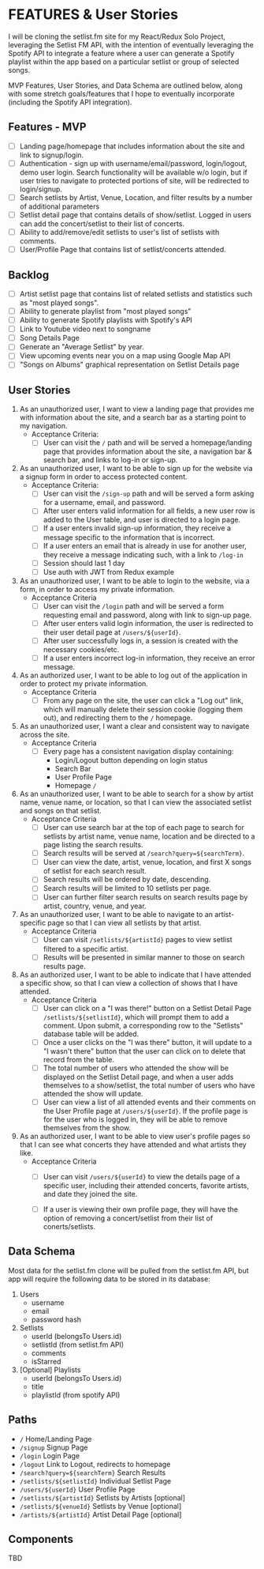 # FEATURES & User Stories
I will be cloning the setlist.fm site for my React/Redux Solo Project, leveraging the Setlist FM API, with the intention of eventually leveraging the Spotify API to integrate a feature where a user can generate a Spotify playlist within the app based on a particular setlist or group of selected songs. 

MVP Features, User Stories, and Data Schema are outlined below, along with some stretch goals/features that I hope to eventually incorporate (including the Spotify API integration).  

## Features - MVP
- [ ] Landing page/homepage that includes information about the site and link to signup/login.
- [ ] Authentication - sign up with username/email/password, login/logout, demo user login. Search functionality will be available w/o login, but if user tries to navigate to protected portions of site, will be redirected to login/signup. 
- [ ] Search setlists by Artist, Venue, Location, and filter results by a number of additional parameters
- [ ] Setlist detail page that contains details of show/setlist. Logged in users can add the concert/setlist to their list of concerts.
- [ ] Ability to add/remove/edit setlists to user's list of setlists with comments. 
- [ ] User/Profile Page that contains list of setlist/concerts attended.

## Backlog
- [ ] Artist setlist page that contains list of related setlists and statistics such as "most played songs". 
- [ ] Ability to generate playlist from "most played songs"
- [ ] Ability to generate Spotify playlists with Spotify's API
- [ ] Link to Youtube video next to songname
- [ ] Song Details Page
- [ ] Generate an "Average Setlist" by year.
- [ ] View upcoming events near you on a map using Google Map API
- [ ] "Songs on Albums" graphical representation on Setlist Details page

## User Stories
1. As an unauthorized user, I want to view a landing page that provides me with information about the site, and a search bar as a starting point to my navigation. 
    - Acceptance Criteria:
        - [ ] User can visit the `/` path and will be served a homepage/landing page that provides information about the site, a navigation bar & search bar, and links to log-in or sign-up.
1. As an unauthorized user, I want to be able to sign up for the website via a signup form in order to access protected content. 
    - Acceptance Criteria:
        - [ ] User can visit the `/sign-up` path and will be served a form asking for a username, email, and password.  
        - [ ] After user enters valid information for all fields, a new user row is added to the User table, and user is directed to a login page. 
        - [ ] If a user enters invalid sign-up information, they receive a message specific to the information that is incorrect. 
        - [ ] If a user enters an email that is already in use for another user, they receive a message indicating such, with a link to `/log-in`
        - [ ] Session should last 1 day
        - [ ] Use auth with JWT from Redux example
1. As an unauthorized user, I want to be able to login to the website, via a form, in order to access my private information.
    - Acceptance Criteria
        - [ ] User can visit the `/login` path and will be served a form requesting email and password, along with link to sign-up page. 
        - [ ] After user enters valid login information, the user is redirected to their user detail page at `/users/${userId}`.
        - [ ] After user successfully logs in, a session is created with the necessary cookies/etc. 
        - [ ] If a user enters incorrect log-in information, they receive an error message.
1. As an authorized user, I want to be able to log out of the application in order to protect my private information. 
    - Acceptance Criteria
        - [ ] From any page on the site, the user can click a "Log out" link, which will manually delete their session cookie (logging them out), and redirecting them to the `/` homepage.
1. As an unauthorized user, I want a clear and consistent way to navigate across the site. 
    - Acceptance Criteria
        - [ ] Every page has a consistent navigation display containing:
            - Login/Logout button depending on login status
            - Search Bar
            - User Profile Page
            - Homepage `/`
1. As an unauthorized user, I want to be able to search for a show by artist name, venue name, or location, so that I can view the associated setlist and songs on that setlist. 
    - Acceptance Criteria
        - [ ] User can use search bar at the top of each page to search for setlists by artist name, venue name, location and be directed to a page listing the search results. 
        - [ ] Search results will be served at `/search?query=${searchTerm}`. 
        - [ ] User can view the date, artist, venue, location, and first X songs of setlist for each search result. 
        - [ ] Search results will be ordered by date, descending. 
        - [ ] Search results will be limited to 10 setlists per page. 
        - [ ] User can further filter search results on search results page by artist, country, venue, and year. 
1. As an unauthorized user, I want to be able to navigate to an artist-specific page so that I can view all setlists by that artist. 
    - Acceptance Criteria
        - [ ] User can visit `/setlists/${artistId}` pages to view setlist filtered to a specific artist. 
        - [ ] Results will be presented in similar manner to those on search results page. 
1. As an authorized user, I want to be able to indicate that I have attended a specific show, so that I can view a collection of shows that I have attended. 
    - Acceptance Criteria
        - [ ] User can click on a "I was there!" button on a Setlist Detail Page `/setlists/${setlistId}`, which will prompt them to add a comment. Upon submit, a corresponding row to the "Setlists" database table will be added. 
        - [ ] Once a user clicks on the "I was there" button, it will update to a "I wasn't there" button that the user can click on to delete that record from the table. 
        - [ ] The total number of users who attended the show will be displayed on the Setlist Detail page, and when a user adds themselves to a show/setlist, the total number of users who have attended the show will update. 
        - [ ] User can view a list of all attended events and their comments on the User Profile page at `/users/${userId}`. If the profile page is for the user who is logged in, they will be able to remove themselves from the show. 
1. As an authorized user, I want to be able to view user's profile pages so that I can see what concerts they have attended and what artists they like. 
    - Acceptance Criteria
        - [ ] User can visit `/users/${userId}` to view the details page of a specific user, including their attended concerts, favorite artists, and date they joined the site. 
        - [ ] If a user is viewing their own profile page, they will have the option of removing a concert/setlist from their list of conerts/setlists. 


## Data Schema
Most data for the setlist.fm clone will be pulled from the setlist.fm API, but app will require the following data to be stored in its database:

1. Users
    - username
    - email
    - password hash
1. Setlists
    - userId (belongsTo Users.id)
    - setlistId (from setlist.fm API)
    - comments
    - isStarred
1. [Optional] Playlists
    - userId (belongsTo Users.id)
    - title
    - playlistId (from spotify API)

## Paths
- `/` Home/Landing Page
- `/signup` Signup Page
- `/login` Login Page
- `/logout` Link to Logout, redirects to homepage
- `/search?query=${searchTerm}` Search Results
- `/setlists/${setlistId}` Individual Setlist Page
- `/users/${userId}` User Profile Page
- `/setlists/${artistId}` Setlists by Artists [optional]
- `/setlists/${venueId}` Setlists by Venue [optional]
- `/artists/${artistId}` Artist Detail Page [optional]

## Components
TBD